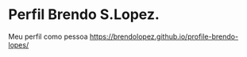 # Perfil Brendo S.Lopez.
Meu perfil como pessoa https://brendolopez.github.io/profile-brendo-lopes/
